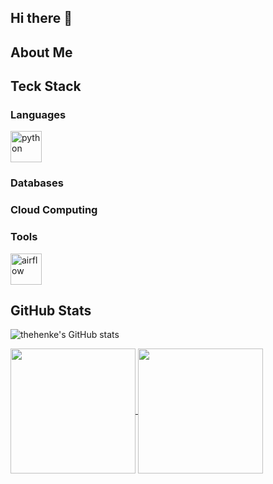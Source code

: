 ## Hi there 👋

<!--
**thehenke/thehenke** is a ✨ _special_ ✨ repository because its `README.md` (this file) appears on your GitHub profile.

Here are some ideas to get you started:

- 🔭 I’m currently working on ...
- 🌱 I’m currently learning ...
- 👯 I’m looking to collaborate on ...
- 🤔 I’m looking for help with ...
- 💬 Ask me about ...
- 📫 How to reach me: ...
- 😄 Pronouns: ...
- ⚡ Fun fact: ...
-->

## About Me
## Teck Stack
### Languages
<img src="https://github.com/gilbarbara/logos/blob/main/logos/python.svg" title= "Python" alt="python" width="50" height="50"/> 

### Databases
### Cloud Computing
### Tools
<img src="https://github.com/gilbarbara/logos/blob/main/logos/airflow-icon.svg" alt="airflow" width="50" height="50"/> 

## GitHub Stats
![thehenke's GitHub stats](https://github-readme-stats.vercel.app/api?username=thehenke&show_icons=true&theme=gotham)

<a href="https://github.com/thehenke/github-readme-stats">
  <img height=200 align="center" src="https://github-readme-stats.vercel.app/api?username=thehenke&show_icons=true&theme=gotham" />
</a>
<a href="https://github.com/thehenke/convoychat">
  <img height=200 align="center" src="https://github-readme-stats.vercel.app/api/top-langs?username=thehenke&layout=compact&langs_count=8&card_width=320" />
</a>